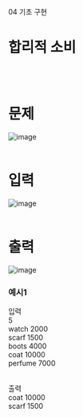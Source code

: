 04 기초 구현
# 합리적 소비
<br>
<br>

# 문제
![image](https://github.com/user-attachments/assets/c1ce2135-becb-4974-9164-7b0b321cc028)
<br>
<br>

# 입력
![image](https://github.com/user-attachments/assets/b5482718-3c6b-4388-a4cf-e6c485036fa8)
<br>
<br>

# 출력
![image](https://github.com/user-attachments/assets/7b2b282f-9dd0-4210-b318-c74202809900)
<br>

### 예시1
입력<br>
5<br>
watch 2000<br>
scarf 1500<br>
boots 4000<br>
coat 10000<br>
perfume 7000<br>
<br>

출력<br>
coat 10000<br>
scarf 1500<br>
<br>
